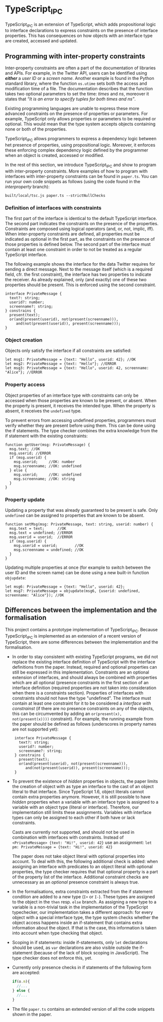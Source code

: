 
# TypeScript<sub>IPC</sub>

TypeScript<sub>IPC</sub> is an extension of TypeScript, which adds propositional logic to interface declarations to express constraints on the presence of interface properties. This has consequences on how objects with an interface type are created, accessed and updated.

## Programming with inter-property constraints
Inter-property constraints are often a part of the documentation of libraries and APIs. For example, in the Twitter API, users can be identified using ***either*** a _user ID_ or a _screen name_. Another example is found in the Python standard library, where the function `os.utime` sets both the access and modification time of a file. The documentation describes that the function takes two optional parameters to set the time: _times_ and _ns_, moreover it states that _“It is an error to specify tuples for both times and ns”_.

Existing programming languages are unable to express these more advanced constraints on the presence of properties or parameters. For example, TypeScript only allows properties or parameters to be required or optional. This would mean that the type system accepts objects containing none or both of the properties.

TypeScript<sub>IPC</sub> allows programmers to express a dependency logic between het presence of properties, using propositional logic. Moreover, it enforces these enforcing complex dependency logic defined by the programmer when an object is created, accessed or modified.

In the rest of this section, we introduce TypeScript<sub>IPC</sub> and show to program with inter-property constraints. More examples of how to program with interfaces with inter-property constraints can be found in `paper.ts`. You can run your own code snippets as follows (using the code found in the _interproperty_ branch):
  ```shell
  built/local/tsc.js paper.ts --strictNullChecks
  ```

### Definition of interfaces with constraints
The first part of the interface is identical to the default TypeScript interface. The second part indicates the constraints on the presence of the properties. Constraints are composed using logical operators (and, or, not, implic, iff). When inter-property constraints are defined, all properties must be indicated as optional in the first part, as the constraints on the presence of those properties is defined below. The second part of the interface must contain at least one constraint in order to not be treated as a regular TypeScript interface.

The following example shows the interface for the data Twitter requires for sending a direct message. Next to the message itself (which is a required field, cfr. the first constraint), the interface has two properties to indicate the receiver. As already explained, only (and exactly) one of these two properties should be present. This is enforced using the second constraint.
```
interface PrivateMessage {
  text?: string;
  userid?: number;
  screenname?: string;
} constrains {
  present(text);
  or(and(present(userid), not(present(screenname))),
     and(not(present(userid)), present(screenname)));
}
```

### Object creation
Objects only satisfy the interface if all constraints are satisfied:
```
let msg1: PrivateMessage = {text: "Hello", userid: 42}; //OK
let msg2: PrivateMessage = {text: "Hello"}; //ERROR
let msg3: PrivateMessage = {text: "Hello", userid: 42, screenname: "Alice"}; //ERROR
  ```

### Property access
Object properties of an interface type with constraints can only be accessed when those properties are known to be present, or absent. When the property is present, it receives the intended type. When the property is absent, it receives the `undefined` type.

To prevent errors from accessing undefined properties, programmers must verify whether they are present before using them. This can be done using the if statements. The type checker combines the extra knowledge from the if statement with the existing constraints:
```
function getUser(msg: PrivateMessage) {
  msg.text; //OK
  msg.userid; //ERROR
  if (msg.userid) {
    msg.userid;     //OK: number
    msg.screenname; //OK: undefined
  } else {
    msg.userid;     //OK: undefined
    msg.screenname; //OK: string
  }
}
```
### Property update
Updating a property that was already guaranteed to be present is safe. Only `undefined` can be assigned to properties that are known to be absent.
```
function setMsg(msg: PrivateMessage, text: string, userid: number) {
  msg.text = text;      //OK
  msg.text = undefined; //ERROR
  msg.userid = userid;  //ERROR
  if (msg.userid) {
    msg.userid = userid;        //OK
    msg.screenname = undefined; //OK
  }
}
```
Updating multiple properties at once (for example to switch between the user ID and the screen name) can be done using a new built-in function `objupdate`:
```
let msg6: PrivateMessage = {text: "Hello", userid: 42};
let msg7: PrivateMessage = objupdate(msg6, {userid: undefined, screenname: "Alice"}); //OK
```


## Differences between the implementation and the formalisation
This project contains a prototype implementation of TypeScript<sub>IPC</sub>. Because TypeScript<sub>IPC</sub> is implemented as an extension of a recent version of TypeScript, there are some differences between the implementation and the formalisation.

* In order to stay consistent with existing TypeScript programs, we did not replace the existing interface definition of TypeScript with the interface definitions from the paper. Instead, required and optional properties can still be expressed in this implementation. Constraints are an optional extension of interfaces, and should always be combined with properties which are all optional (presence constraints in the first section of an interface definition (required properties are not taken into consideration when there is a constraints section). Properties of interfaces with constraints should not have the type "undefined". The interface must contain at least one constraint for it to be considered a _interface with constrainst_ (if there are no presence constraints on any of the objects, this can be circumvented by adding an `or(present(x), not(present(x))))` constraint). For example, the running example from the paper should be defined as follows (underscores in property names are not supported yet):

  ```
   interface PrivateMessage {
     text?: string;
     userid?: number;
     screenname?: string;
   } constrains {
     present(text);
     or(and(present(userid), not(present(screenname))),
        and(not(present(userid)), present(screenname)));
   }
  ```

* To prevent the existence of _hidden_ properties in objects, the paper limits the creation of object with as type an interface to the cast of an object literal to that interface.
Since TypeScript 1.6, object literals cannot contain extra properties anymore. However, it is still possible to have _hidden_ properties when a variable with an interface type is assigned to a variable with an object type (literal or interface). Therefore, our implementation still limits these assignments.
Variables with interface types can only be assigned to each other if both have or lack constraints.

  Casts are currently not supported, and should not be used in combination with interfaces with constraints.
  Instead of `<PrivateMessage> {text: "Hi!", userid: 42}` use an assignment:
  `let pm: PrivateMessage = {text: "Hi!", userid: 42}`

  The paper does not take object literal with optional properties into account. To deal with this, the following additional check is added: when assigning an interface with predicates to an object literal with optional properties, the type checker requires that that optional property is a part of the property list of the interface. Additional constraint checks are unnecessary as an _optional_ presence constraint is always true.

* In the formalisations, extra constraints extracted from the if statement condition are added to a new type (`I+` or `I-`). These types are assigned to the object in the `then` resp. `else` branch. As assigning a new type to a variable is a non-trivial task in the implementation of the TypeScript typechecker, our implementation takes a different approach: for every object with a special interface type, the type system checks whether the object access happens inside an if-statement that contains extra information about the object. If that is the case, this information is taken into account when type checking that object.

* Scoping in if statements: inside if-statements, only `let` declarations should be used, as `var` declarations are also visible outside the if-statement (because of the lack of block scoping in JavaScript). The type checker does not enforce this, yet.

* Currently only presence checks in if statements of the following form are accepted:
  ```javascript
  if(o.m){
    //...
  } else {
    //...
  }
  ```

* The file `paper.ts` contains an extended version of all the code snippets shown in the paper.
